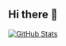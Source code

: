 ## Hi there 👋

[![GitHub Stats](https://github-readme-stats.vercel.app/api?username=despzcm&count_private=true&show_icons=true&line_height=20)](https://github.com/anuraghazra/github-readme-stats)

<!--
**despzcm/despzcm** is a ✨ _special_ ✨ repository because its `README.md` (this file) appears on your GitHub profile.

Here are some ideas to get you started:

- 🔭 I’m currently working on ...
- 🌱 I’m currently learning ...
- 👯 I’m looking to collaborate on ...
- 🤔 I’m looking for help with ...
- 💬 Ask me about ...
- 📫 How to reach me: ...
- 😄 Pronouns: ...
- ⚡ Fun fact: ...
-->
